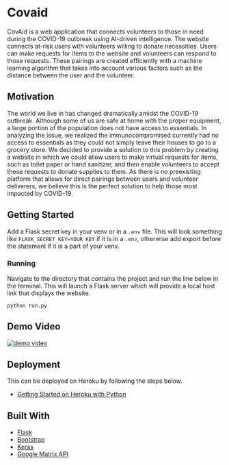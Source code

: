 # Covaid
CovAid is a web application that connects volunteers to those in need during the COVID-19 outbreak using AI-driven intelligence. The website connects at-risk users with volunteers willing to donate necessities. Users can make requests for items to the website and volunteers can respond to those requests. These pairings are created efficiently with a machine learning algorithm that takes into account various factors such as the distance between the user and the volunteer.

## Motivation
The world we live in has changed dramatically amidst the COVID-19 outbreak. Although some of us are safe at home with the proper equipment, a large portion of the population does not have access to essentials. In analyzing the issue, we realized the immunocompromised currently had no access to essentials as they could not simply leave their houses to go to a grocery store. We decided to provide a solution to this problem by creating a website in which we could allow users to make virtual requests for items, such as toilet paper or hand sanitizer, and then enable volunteers to accept these requests to donate supplies to them. As there is no preexisting platform that allows for direct pairings between users and volunteer deliverers, we believe this is the perfect solution to help those most impacted by COVID-19.

## Getting Started
Add a Flask secret key in your venv or in a `.env` file. This will look something like `FLASK_SECRET_KEY=YOUR KEY` if it is in a `.env`, otherwise add export before the statement if it is a part of your venv.

### Running
Navigate to the directory that contains the project and run the line below in the terminal. This will launch a Flask server which will provide a local host link that displays the website.
```
python run.py
```

## Demo Video
[![demo video](https://img.youtube.com/vi/B3bwGrfTrjA/0.jpg)](https://www.youtube.com/watch?v=B3bwGrfTrjA)

## Deployment
This can be deployed on Heroku by following the steps below.
  * [Getting Started on Heroku with Python](https://devcenter.heroku.com/articles/getting-started-with-python)

## Built With
* [Flask](https://flask.palletsprojects.com/en/1.1.x/ "Flask")
* [Bootstrap](https://getbootstrap.com/ "Bootstrap")
* [Keras](https://keras.io/ "Keras")
* [Google Matrix API](https://developers.google.com/maps/documentation/distance-matrix/start "Google Matrix API")
